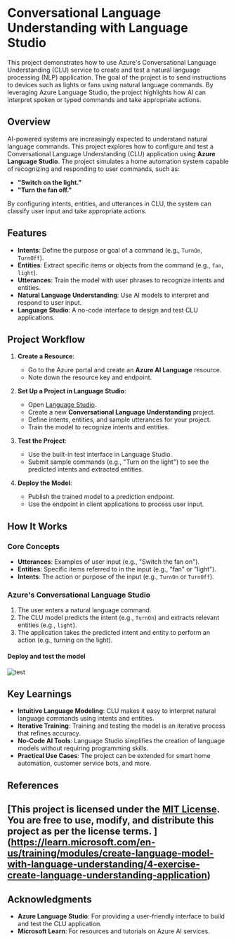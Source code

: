 # Conversational Language Understanding with Language Studio

This project demonstrates how to use Azure's Conversational Language Understanding (CLU) service to create and test a natural language processing (NLP) application. The goal of the project is to send instructions to devices such as lights or fans using natural language commands. By leveraging Azure Language Studio, the project highlights how AI can interpret spoken or typed commands and take appropriate actions.

## Overview

AI-powered systems are increasingly expected to understand natural language commands. This project explores how to configure and test a Conversational Language Understanding (CLU) application using **Azure Language Studio**. The project simulates a home automation system capable of recognizing and responding to user commands, such as:

- **"Switch on the light."**
- **"Turn the fan off."**

By configuring intents, entities, and utterances in CLU, the system can classify user input and take appropriate actions.

## Features

- **Intents**: Define the purpose or goal of a command (e.g., `TurnOn`, `TurnOff`).
- **Entities**: Extract specific items or objects from the command (e.g., `fan`, `light`).
- **Utterances**: Train the model with user phrases to recognize intents and entities.
- **Natural Language Understanding**: Use AI models to interpret and respond to user input.
- **Language Studio**: A no-code interface to design and test CLU applications.

## Project Workflow

1. **Create a Resource**:
   - Go to the Azure portal and create an **Azure AI Language** resource.
   - Note down the resource key and endpoint.

2. **Set Up a Project in Language Studio**:
   - Open [Language Studio](https://language.azure.com/).
   - Create a new **Conversational Language Understanding** project.
   - Define intents, entities, and sample utterances for your project.
   - Train the model to recognize intents and entities.

3. **Test the Project**:
   - Use the built-in test interface in Language Studio.
   - Submit sample commands (e.g., "Turn on the light") to see the predicted intents and extracted entities.

4. **Deploy the Model**:
   - Publish the trained model to a prediction endpoint.
   - Use the endpoint in client applications to process user input.

## How It Works

### Core Concepts
- **Utterances**: Examples of user input (e.g., "Switch the fan on").
- **Entities**: Specific items referred to in the input (e.g., "fan" or "light").
- **Intents**: The action or purpose of the input (e.g., `TurnOn` or `TurnOff`).

### Azure's Conversational Language Studio
1. The user enters a natural language command.
2. The CLU model predicts the intent (e.g., `TurnOn`) and extracts relevant entities (e.g., `light`).
3. The application takes the predicted intent and entity to perform an action (e.g., turning on the light).

#### Deploy and test the model

![test](https://github.com/user-attachments/assets/ef2e6c8e-bac0-4244-80ca-8a0c76217b5d)

## Key Learnings

- **Intuitive Language Modeling**: CLU makes it easy to interpret natural language commands using intents and entities.
- **Iterative Training**: Training and testing the model is an iterative process that refines accuracy.
- **No-Code AI Tools**: Language Studio simplifies the creation of language models without requiring programming skills.
- **Practical Use Cases**: The project can be extended for smart home automation, customer service bots, and more.

## References

[This project is licensed under the [MIT License](LICENSE). You are free to use, modify, and distribute this project as per the license terms.
](https://learn.microsoft.com/en-us/training/modules/create-language-model-with-language-understanding/4-exercise-create-language-understanding-application)
---

## Acknowledgments

- **Azure Language Studio**: For providing a user-friendly interface to build and test the CLU application.
- **Microsoft Learn**: For resources and tutorials on Azure AI services.
